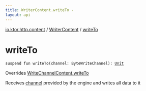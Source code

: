 ```yaml
---
title: WriterContent.writeTo - 
layout: api
---
```


<div class='api-docs-breadcrumbs'><a href="../index.html">io.ktor.http.content</a> / <a href="index.html">WriterContent</a> / <a href="./write-to.html">writeTo</a></div>

# writeTo

<div class="signature"><code><span class="keyword">suspend</span> <span class="keyword">fun </span><span class="identifier">writeTo</span><span class="symbol">(</span><span class="parameterName" id="io.ktor.http.content.WriterContent$writeTo(kotlinx.coroutines.io.ByteWriteChannel)/channel">channel</span><span class="symbol">:</span>&nbsp;<span class="identifier">ByteWriteChannel</span><span class="symbol">)</span><span class="symbol">: </span><a href="https://kotlinlang.org/api/latest/jvm/stdlib/kotlin/-unit/index.html"><span class="identifier">Unit</span></a></code></div>

Overrides <a href="../-outgoing-content/-write-channel-content/write-to.html">WriteChannelContent.writeTo</a>

Receives <a href="write-to.html#io.ktor.http.content.WriterContent$writeTo(kotlinx.coroutines.io.ByteWriteChannel)/channel">channel</a> provided by the engine and writes all data to it

